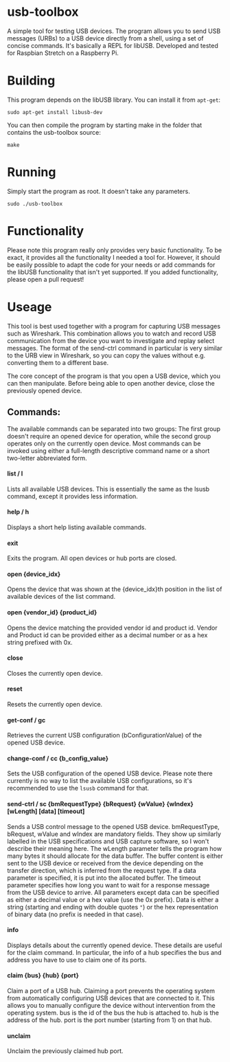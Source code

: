 # usb-toolbox
A simple tool for testing USB devices. The program allows you to send USB messages (URBs) to a USB device directly from a shell, using a set of concise commands. It's basically a REPL for libUSB. Developed and tested for Raspbian Stretch on a Raspberry Pi.

# Building
This program depends on the libUSB library. You can install it from `apt-get`:

    sudo apt-get install libusb-dev

You can then compile the program by starting make in the folder that contains the usb-toolbox source:

    make

# Running
Simply start the program as root. It doesn't take any parameters.

    sudo ./usb-toolbox

# Functionality
Please note this program really only provides very basic functionality. To be exact, it provides all the functionality I needed a tool for. However, it should be easily possible to adapt the code for your needs or add commands for the libUSB functionality that isn't yet supported. If you added functionality, please open a pull request!

# Useage
This tool is best used together with a program for capturing USB messages such as Wireshark. This combination allows you to watch and record USB communication from the device you want to investigate and replay select messages. The format of the send-ctrl command in particular is very similar to the URB view in Wireshark, so you can copy the values without e.g. converting them to a different base. 

The core concept of the program is that you open a USB device, which you can then manipulate. Before being able to open another device, close the previously opened device. 

## Commands:
The available commands can be separated into two groups: The first group doesn't require an opened device for operation, while the second group operates only on the currently open device. Most commands can be invoked using either a full-length descriptive command name or a short two-letter abbreviated form.

#### list / l
Lists all available USB devices. This is essentially the same as the lsusb command, except it provides less information.

#### help / h
Displays a short help listing available commands.

#### exit
Exits the program. All open devices or hub ports are closed.

#### open {device_idx}
Opens the device that was shown at the {device_idx}th position in the list of available devices of the list command.

#### open {vendor_id} {product_id}
Opens the device matching the provided vendor id and product id. Vendor and Product id can be provided either as a decimal number or as a hex string prefixed with 0x.

#### close
Closes the currently open device.

#### reset
Resets the currently open device.

#### get-conf / gc
Retrieves the current USB configuration (bConfigurationValue) of the opened USB device.

#### change-conf / cc {b_config_value}
Sets the USB configuration of the opened USB device. Please note there currently is no way to list the available USB configurations, so it's recommended to use the `lsusb` command for that.

#### send-ctrl / sc {bmRequestType} {bRequest} {wValue} {wIndex} [wLength] [data] [timeout]
Sends a USB control message to the opened USB device. bmRequestType, bRequest, wValue and wIndex are mandatory fields. They  show up similarly labelled in the USB specifications and USB capture software, so I won't describe their meaning here.
The wLength parameter tells the program how many bytes it should allocate for the data buffer. The buffer content is either sent to the USB device or received from the device depending on the transfer direction, which is inferred from the request type. If a data parameter is specified, it is put into the allocated buffer. The timeout parameter specifies how long you want to wait for a response message from the USB device to arrive.
All parameters except data can be specified as either a decimal value or a hex value (use the 0x prefix). Data is either a string (starting and ending with double quotes `"`) or the hex representation of binary data (no prefix is needed in that case).

#### info
Displays details about the currently opened device. These details are useful for the claim command. In particular, the info of a hub specifies the bus and address you have to use to claim one of its ports.

#### claim {bus} {hub} {port}
Claim a port of a USB hub. Claiming a port prevents the operating system from automatically configuring USB devices that are connected to it. This allows you to manually configure the device without intervention from the operating system.
bus is the id of the bus the hub is attached to. hub is the address of the hub. port is the port number (starting from 1) on that hub.

#### unclaim
Unclaim the previously claimed hub port.

